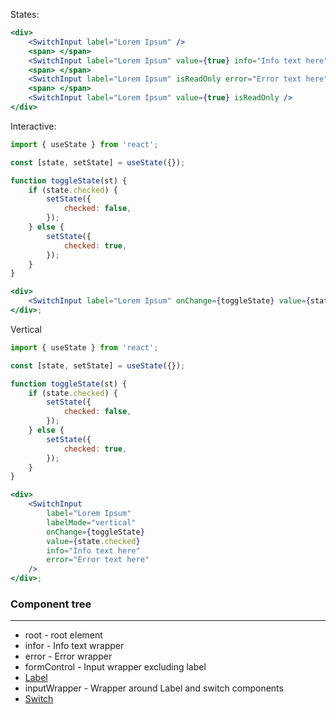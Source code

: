 States:

```jsx
<div>
    <SwitchInput label="Lorem Ipsum" />
    <span> </span>
    <SwitchInput label="Lorem Ipsum" value={true} info="Info text here" />
    <span> </span>
    <SwitchInput label="Lorem Ipsum" isReadOnly error="Error text here" />
    <span> </span>
    <SwitchInput label="Lorem Ipsum" value={true} isReadOnly />
</div>
```

Interactive:

```jsx
import { useState } from 'react';

const [state, setState] = useState({});

function toggleState(st) {
    if (state.checked) {
        setState({
            checked: false,
        });
    } else {
        setState({
            checked: true,
        });
    }
}

<div>
    <SwitchInput label="Lorem Ipsum" onChange={toggleState} value={state.checked} />
</div>;
```

Vertical

```jsx
import { useState } from 'react';

const [state, setState] = useState({});

function toggleState(st) {
    if (state.checked) {
        setState({
            checked: false,
        });
    } else {
        setState({
            checked: true,
        });
    }
}

<div>
    <SwitchInput
        label="Lorem Ipsum"
        labelMode="vertical"
        onChange={toggleState}
        value={state.checked}
        info="Info text here"
        error="Error text here"
    />
</div>;
```

### Component tree

---

-   root - root element
-   infor - Info text wrapper
-   error - Error wrapper
-   formControl - Input wrapper excluding label
-   [Label](#/Forms?id=label)
-   inputWrapper - Wrapper around Label and switch components
-   [Switch](https://github.com/markusenglund/react-switch)
